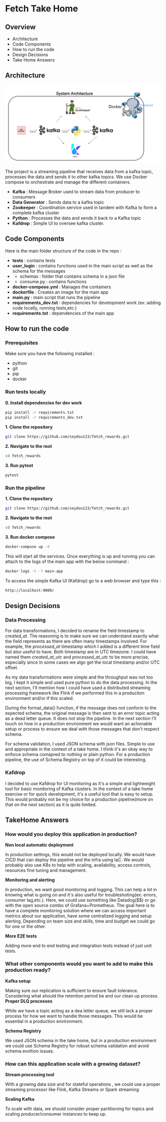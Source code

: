 # Fetch Take Home

## Overview
- Architecture
- Code Components
- How to run the code
- Design Decisions
- Take Home Answers

## Architecture

![image info](diagram.drawio.png)

The project is a streaming pipeline that receives data from a kafka topic, processes the data and sends it to other kafka topics.
We use Docker compose to orchestrate and manage the different containers.

- **Kafka** : Message Broker used to stream data from producer to consumers
- **Data Generator** : Sends data to a kafka topic
- **Zookeeper** : Coordination service used in tandem with Kafka to form a complete kafka cluster
- **Python** : Processes the data and sends it back to a Kafka topic
- **Kafdrop** : Simple UI to oversee kafka cluster.

## Code Components

Here is the main folder structure of the code in the repo :

- **tests** : contains tests
- **user_login** : contains functions used in the main script as well as the schema for the messages
- - schemas : folder that contains schema in a json file
- - consume.py : contains functions
- **docker-compose.yml** : Manages the containers
- **dockerfile** : Creates an image for the main app
- **main.py** : main script that runs the pipeline
- **requirements_dev.txt** : dependencies for development work (ex: adding code locally, running tests,etc.)
- **requirements.txt** : dependencies of the main app


## How to run the code

### Prerequisites

Make sure you have the following installed :
- python
- git
- pip
- docker

### Run tests locally

**0. Install dependencies for dev work**
```sh
pip install -r requirements.txt
pip install -r requirements_dev.txt
```
**1. Clone the repository**
```sh
git clone https://github.com/seydou123/fetch_rewards.git
```
**2. Navigate to the root**
```sh
cd fetch_rewards
```
**3. Run pytest**
```sh
pytest
```
### Run the pipeline
**1. Clone the repository**
```sh
git clone https://github.com/seydou123/fetch_rewards.git
```
**2. Navigate to the root**
```sh
cd fetch_rewards
```
**3. Run docker compose**
```sh
docker-compose up -d
```
This will start all the services. Once everything is up and running you can attach to the logs of the main app with the below command :
```sh
docker logs -t -f main-app
```
To access the simple Kafka UI (Kafdrop) go to a web browser and type this :
```sh
http://localhost:9000/
```

## Design Decisions

### Data Processing

For data transformations, I decided to rename the field timestamp to *created_at*. The reasoning is to make sure we can understand exactly what the field represents as
there are often many timestamps involved. For example, the *processed_at* timestamp which I added is a different time field but also useful to have. Both timestamp are in UTC timezone. I could have named them *created_at_utc* and *processed_at_utc* to be more precise, especially since in some cases we algo get the local timestamp and/or UTC offset.

As my data transformations were simple and the throughput was not too big, I kept it simple and used pure python to do the data processing. In the next section, I'll mention how I could have used a distributed streaming processing framework like Flink if we performed this in a produciton environment and/or if this scaled.

During the format_data() function, if the message does not conform to the expected schema, the original message is then sent to an error topic acting as a dead letter
queue. It does not stop the pipeline. In the next section I'll touch on how in a production environment we would want an actionable setup or process to ensure we deal with those
messages that don't respect schema.

For schema validation, I used JSON schema with json files. Simple to use and appropriate in the context of a take home. I think it's an okay way to enforce schema comapred to nothing or plain python. For a production pipeline, the use of Schema Registry on top of it could be interesting.


### Kafdrop

I decided to use Kafdrop for UI monitoring as it's a simple and lightweight tool for basic monitoring of Kafka clusters.
In the context of a take home exercise or for quick development, it's a useful tool that is easy to setup. This would probably not be my choice for a production pipeline(more on that on the next section) as it is quite limited.



## TakeHome Answers

### How would you deploy this application in production?
**Non local automatic deployment**

In production settings, this would not be deployed locally. We would have CICD that can deploy the pipeline and the infra using IaC. We would probably also use K8s to help with scaling, availability, access controls, resources fine tuning and management.

**Monitoring and alerting**

In production, we want good monitoring and logging. This can help a lot in knowing what is going on and it's also useful for troubleshoting(ex: errors, consumer lag,etc.). Here, we could use something like
Datadog($$) or go with the open source combo of Grafana+Prometheus. The goal here is to have a complete monitoring solution where we can access important metrics about our application, have some centralized logging and setup alerting. Depending on team size and skills, time and budget we could go for one or the other.

**More E2E tests**

Adding more end to end testing and integration tests instead of just unit tests.

### What other components would you want to add to make this production ready?
**Kafka setup**

Making sure our replication is sufficient to ensure fault tolerance. Considering what should the retention period be and our clean up process.
**Proper DLQ processes**

While we have a topic acting as a dea letter queue, we still lack a proper process for how we want to handle those messages. This would
be essential in a production environment.


**Schema Registry**

We used JSON schema in the take home, but in a production environment we could use Schema Registry for robust schema validation and avoid schema evoltion issues.

### How can this application scale with a growing dataset?

**Stream processing tool**

With a growing data size and for stateful operations , we could use a proper streaming processor like Flink, Kafka Streams or Spark streaming


**Scaling Kafka**

To scale with data, we should consider proper partitioning for topics and scaling producer/consumer instances to keep up.
